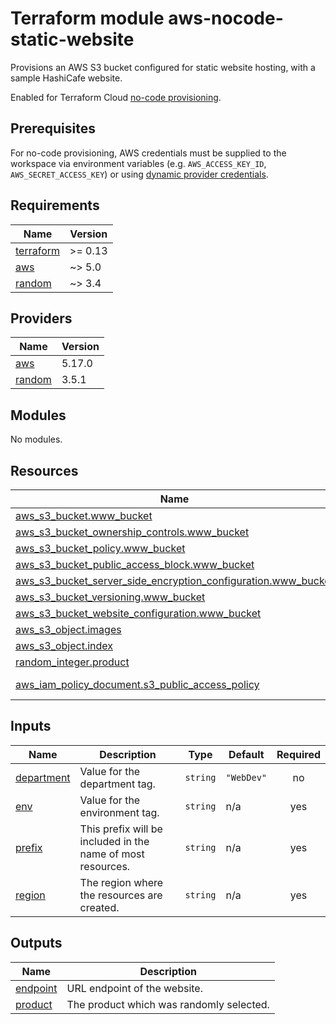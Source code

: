 # Terraform module aws-nocode-static-website

Provisions an AWS S3 bucket configured for static website hosting, with a sample HashiCafe website.

Enabled for Terraform Cloud [no-code provisioning](https://developer.hashicorp.com/terraform/cloud-docs/no-code-provisioning/module-design).

## Prerequisites

For no-code provisioning, AWS credentials must be supplied to the workspace via environment variables (e.g. `AWS_ACCESS_KEY_ID`, `AWS_SECRET_ACCESS_KEY`) or using [dynamic provider credentials](https://developer.hashicorp.com/terraform/cloud-docs/workspaces/dynamic-provider-credentials).

<!-- BEGIN_TF_DOCS -->
## Requirements

| Name | Version |
|------|---------|
| <a name="requirement_terraform"></a> [terraform](#requirement\_terraform) | >= 0.13 |
| <a name="requirement_aws"></a> [aws](#requirement\_aws) | ~> 5.0 |
| <a name="requirement_random"></a> [random](#requirement\_random) | ~> 3.4 |

## Providers

| Name | Version |
|------|---------|
| <a name="provider_aws"></a> [aws](#provider\_aws) | 5.17.0 |
| <a name="provider_random"></a> [random](#provider\_random) | 3.5.1 |

## Modules

No modules.

## Resources

| Name | Type |
|------|------|
| [aws_s3_bucket.www_bucket](https://registry.terraform.io/providers/hashicorp/aws/latest/docs/resources/s3_bucket) | resource |
| [aws_s3_bucket_ownership_controls.www_bucket](https://registry.terraform.io/providers/hashicorp/aws/latest/docs/resources/s3_bucket_ownership_controls) | resource |
| [aws_s3_bucket_policy.www_bucket](https://registry.terraform.io/providers/hashicorp/aws/latest/docs/resources/s3_bucket_policy) | resource |
| [aws_s3_bucket_public_access_block.www_bucket](https://registry.terraform.io/providers/hashicorp/aws/latest/docs/resources/s3_bucket_public_access_block) | resource |
| [aws_s3_bucket_server_side_encryption_configuration.www_bucket](https://registry.terraform.io/providers/hashicorp/aws/latest/docs/resources/s3_bucket_server_side_encryption_configuration) | resource |
| [aws_s3_bucket_versioning.www_bucket](https://registry.terraform.io/providers/hashicorp/aws/latest/docs/resources/s3_bucket_versioning) | resource |
| [aws_s3_bucket_website_configuration.www_bucket](https://registry.terraform.io/providers/hashicorp/aws/latest/docs/resources/s3_bucket_website_configuration) | resource |
| [aws_s3_object.images](https://registry.terraform.io/providers/hashicorp/aws/latest/docs/resources/s3_object) | resource |
| [aws_s3_object.index](https://registry.terraform.io/providers/hashicorp/aws/latest/docs/resources/s3_object) | resource |
| [random_integer.product](https://registry.terraform.io/providers/hashicorp/random/latest/docs/resources/integer) | resource |
| [aws_iam_policy_document.s3_public_access_policy](https://registry.terraform.io/providers/hashicorp/aws/latest/docs/data-sources/iam_policy_document) | data source |

## Inputs

| Name | Description | Type | Default | Required |
|------|-------------|------|---------|:--------:|
| <a name="input_department"></a> [department](#input\_department) | Value for the department tag. | `string` | `"WebDev"` | no |
| <a name="input_env"></a> [env](#input\_env) | Value for the environment tag. | `string` | n/a | yes |
| <a name="input_prefix"></a> [prefix](#input\_prefix) | This prefix will be included in the name of most resources. | `string` | n/a | yes |
| <a name="input_region"></a> [region](#input\_region) | The region where the resources are created. | `string` | n/a | yes |

## Outputs

| Name | Description |
|------|-------------|
| <a name="output_endpoint"></a> [endpoint](#output\_endpoint) | URL endpoint of the website. |
| <a name="output_product"></a> [product](#output\_product) | The product which was randomly selected. |
<!-- END_TF_DOCS -->